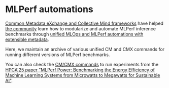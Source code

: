 # MLPerf automations

[Common Metadata eXchange and Collective Mind frameworks](https://github.com/mlcommons/ck/tree/master/cm) 
have helped [the community](https://github.com/mlcommons/ck/blob/master/CONTRIBUTORS.md) 
learn how to modularize and automate MLPerf inference benchmarks
through [unified MLOps and MLPerf automations with extensible metadata](https://access.cknowledge.org/playground/?action=scripts).

Here, we maintain an archive of various unified CM and CMX commands for running different versions of MLPerf benchmarks.

You can also check the [CM/CMX commands](https://github.com/aryatschand/MLPerf-Power-HPCA-2025/blob/main/measurement_tutorial.md) 
to run experiments from the [HPCA'25 paper "MLPerf Power: Benchmarking the Energy Efficiency of Machine Learning Systems from Microwatts to Megawatts for Sustainable AI"](https://arxiv.org/abs/2410.12032).
